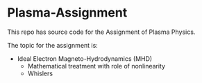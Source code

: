 # Plasma-Assignment
This repo has source code for the Assignment of Plasma Physics. 

The topic for the assignment is:
* Ideal Electron Magneto-Hydrodynamics (MHD)
    - Mathematical treatment with role of nonlinearity 
    - Whislers
